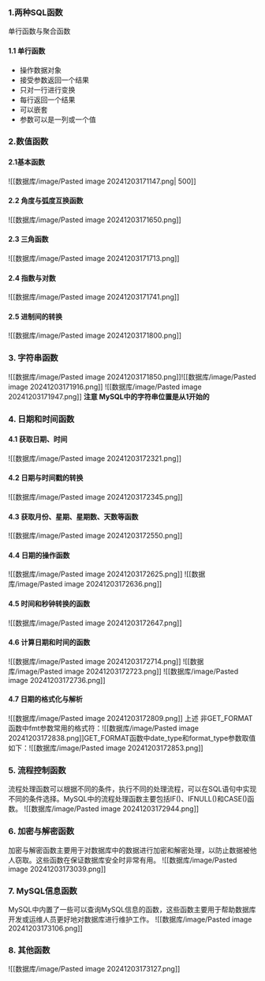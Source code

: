 ### 1.两种SQL函数
单行函数与聚合函数
#### 1.1 单行函数
- 操作数据对象
- 接受参数返回一个结果
- 只对一行进行变换
- 每行返回一个结果
- 可以嵌套
- 参数可以是一列或一个值
### 2.数值函数
#### 2.1基本函数
![[数据库/image/Pasted image 20241203171147.png| 500]]
#### 2.2 角度与弧度互换函数
![[数据库/image/Pasted image 20241203171650.png]]
#### 2.3 三角函数
![[数据库/image/Pasted image 20241203171713.png]]
#### 2.4 指数与对数
![[数据库/image/Pasted image 20241203171741.png]]
#### 2.5 进制间的转换
![[数据库/image/Pasted image 20241203171800.png]]
### 3. 字符串函数
![[数据库/image/Pasted image 20241203171850.png]]![[数据库/image/Pasted image 20241203171916.png]]
![[数据库/image/Pasted image 20241203171947.png]]
**注意 MySQL中的字符串位置是从1开始的**
### 4. 日期和时间函数
#### 4.1 获取日期、时间
![[数据库/image/Pasted image 20241203172321.png]]
#### 4.2 日期与时间戳的转换
![[数据库/image/Pasted image 20241203172345.png]]
#### 4.3 获取月份、星期、星期数、天数等函数
![[数据库/image/Pasted image 20241203172550.png]]
#### 4.4 日期的操作函数
![[数据库/image/Pasted image 20241203172625.png]]
![[数据库/image/Pasted image 20241203172636.png]]
#### 4.5 时间和秒钟转换的函数
![[数据库/image/Pasted image 20241203172647.png]]
#### 4.6 计算日期和时间的函数
![[数据库/image/Pasted image 20241203172714.png]]
![[数据库/image/Pasted image 20241203172723.png]]
![[数据库/image/Pasted image 20241203172736.png]]
#### 4.7 日期的格式化与解析  
![[数据库/image/Pasted image 20241203172809.png]]
上述 非GET_FORMAT 函数中fmt参数常用的格式符：![[数据库/image/Pasted image 20241203172838.png]]GET_FORMAT函数中date_type和format_type参数取值如下：![[数据库/image/Pasted image 20241203172853.png]]
### 5. 流程控制函数
流程处理函数可以根据不同的条件，执行不同的处理流程，可以在SQL语句中实现不同的条件选择。MySQL中的流程处理函数主要包括IF()、IFNULL()和CASE()函数。
![[数据库/image/Pasted image 20241203172944.png]]

### 6. 加密与解密函数
加密与解密函数主要用于对数据库中的数据进行加密和解密处理，以防止数据被他人窃取。这些函数在保证数据库安全时非常有用。
![[数据库/image/Pasted image 20241203173039.png]]

### 7. MySQL信息函数
MySQL中内置了一些可以查询MySQL信息的函数，这些函数主要用于帮助数据库开发或运维人员更好地对数据库进行维护工作。
![[数据库/image/Pasted image 20241203173106.png]]

### 8. 其他函数
![[数据库/image/Pasted image 20241203173127.png]]


